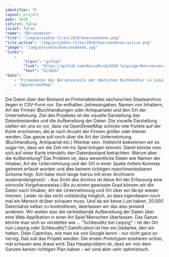 ```yaml
---
identifier: 75
layout: project
year: 2018
isFirst: false
isLast: false
"name": "Börsendaten"
"tile": "/img/projekte-tiles/2018/boersendaten.png"
"tile_active": "/img/projekte-tiles/2018/boersendaten-active.png"
"image": "/img/projekte/boersendaten.jpg"
"links":
    -
        "class": "github"
        "link": "https://github.com/NucsuM/cdv2018-leipzigerBoersenverein-datacleaner"
        "text": "GitHub"
"data":
    - "Firmenakten des Börsenvereins der deutschen Buchhändler zu Leipzig"
    - "OpenStreetMap"
---
```

Die Daten über den Bestand an Firmenaktendes sächsischen Staatsarchivs liegen in CSV-Form vor. Sie enthalten Jahresangaben, Namen von Inhabern, Art der Firmen (Buchhandlungen oder Antiquariate) und den Ort der Unternehmung.
Ziel des Projektes ist die visuelle Darstellung des Datenbestandes und die Aufbereitung der Daten.
Die visuelle Darstellung stellen wir uns so vor, dass via OpenStreetMap schicke rote Punkte auf der Karte erscheinen, die je nach Anzahl der Firmen größer oder kleiner werden. Das ganze soll noch über die Art der Unternehmung (Buchhandlung, Antiquariat etc.) filterbar sein. Vielleicht bekommen wir es sogar hin, dass wir die Zeit mit ins Spiel bringen können. Damit könnte man sich auf einer Karte interaktiv den Datenbestand betrachten.
Warum aber die Aufbereitung? Das Problem ist, dass wesentliche Daten wie Namen der Inhaber, Art der Unternehmung und der Ort in einer Spalte mittels Kommas getrennt erfasst wurden und dies keinem richtigen maschinenlesbaren Schema folgt. (Ich habe mich lange hierzu mit einer Archivarin auseinandergesezt. - Aus Sicht des Archivs ist diese Art der Erfassung eine sinnvolle Vorgehensweise.) Bis zu einem gewissen Grad können wir die Daten nach Inhaber, Art der Unternehmung und Ort über ein Skript wieder trennen. Leider ist das nicht vollständig möglich, so dass irgendwann noch mal ein Mensch drüber schauen muss. Und da wir keine Lust haben, 20.000 Datensätze selber zu kontrollieren, überlassen wir das also jemand anderem.
Wir wollen also die verbleibende Aufbereitung der Daten über eine Web-Applikation in einer Art Spiel Menschen überlassen. Das Ganze könnte man sich so vorstellen wie ... "Schkeuditz bei Leipzig" - Ist der Ort nun Leipzig oder Schkeuditz? Gamification ist hier ein Gedanke, den wir hatten. Oder Captchas, wie man sie von Google kennt - nur nicht ganz so nervig.
Das soll das Projekt werden. Die ersten Prototypen existieren schon, mal schauen was draus wird. Das Hauptproblem ist, dass wir von dem Ganzen keinen richtigen Plan haben - wir sind aber sehr optimistisch.
